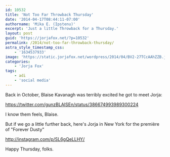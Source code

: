 ```yaml
---
id: 10532
title: 'Not Too Far Throwback Thursday'
date: '2014-04-17T08:44:11-07:00'
authorname: 'Mika E. (Ipstenu)'
excerpt: 'Just a little Throwback for a Thursday.'
layout: post
guid: 'https://jorjafox.net/?p=10532'
permalink: /2014/not-too-far-throwback-thursday/
astra_style_timestamp_css:
    - '1634537933'
image: 'https://static.jorjafox.net/wordpress/2014/04/BV2-27TCcAAhZZB.jpg'
categories:
    - 'Jorja Fox'
tags:
    - adi
    - 'social media'
---
```


Back in October, Blaise Kavanagh was terribly excited he got to meet Jorja:

https://twitter.com/gunzBLAISEn/status/386674993989300224

I know them feels, Blaise.

But if we go a little further back, here's Jorja in New York for the première of "Forever Dusty"

http://instagram.com/p/SL6gQeLLHY/

Happy Thursday, folks.
